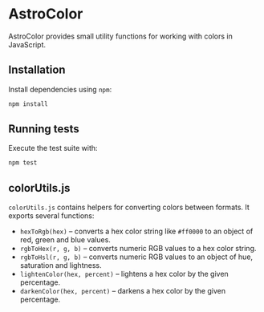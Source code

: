 # AstroColor

AstroColor provides small utility functions for working with colors in JavaScript.

## Installation

Install dependencies using `npm`:

```bash
npm install
```

## Running tests

Execute the test suite with:

```bash
npm test
```

## colorUtils.js

`colorUtils.js` contains helpers for converting colors between formats.
It exports several functions:

- `hexToRgb(hex)` – converts a hex color string like `#ff0000` to an object of red, green and blue values.
- `rgbToHex(r, g, b)` – converts numeric RGB values to a hex color string.
- `rgbToHsl(r, g, b)` – converts numeric RGB values to an object of hue, saturation and lightness.
- `lightenColor(hex, percent)` – lightens a hex color by the given percentage.
- `darkenColor(hex, percent)` – darkens a hex color by the given percentage.
